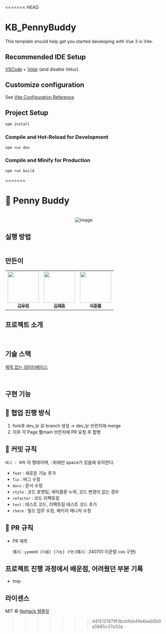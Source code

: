 <<<<<<< HEAD
# KB_PennyBuddy

This template should help get you started developing with Vue 3 in Vite.

## Recommended IDE Setup

[VSCode](https://code.visualstudio.com/) + [Volar](https://marketplace.visualstudio.com/items?itemName=Vue.volar) (and disable Vetur).

## Customize configuration

See [Vite Configuration Reference](https://vitejs.dev/config/).

## Project Setup

```sh
npm install
```

### Compile and Hot-Reload for Development

```sh
npm run dev
```

### Compile and Minify for Production

```sh
npm run build
```
=======
# 🐰 Penny Buddy

<p align="center">
<br>
<img alt="image" src="https://github.com/user-attachments/assets/b3dc9d04-3a6d-4a9b-b926-bea9363db63f">
<br>
</p>


## 실행 방법

```java

```

## 만든이

<table>
<tbody>
<tr>
<td align="center"><a href="https://github.com/pq5910"><img src="https://avatars.githubusercontent.com/u/81617589?v=4" width="100px;" alt=""/><br /><sub><b> 김우정 </b></sub></a><br /></td>
<td align="center"><a href="https://github.com/testjd1"><img src="https://avatars.githubusercontent.com/u/87185470?v=4" width="100px;" alt=""/><br /><sub><b> 김재동 </b></sub></a><br /></td>
<td align="center"><a href="https://github.com/lee-JunR"><img src="https://avatars.githubusercontent.com/u/68640939?v=4" width="100px;" alt=""/><br /><sub><b> 이준렬 </b></sub></a><br /></td>
</tr>
</tbody>
</table>

## 프로젝트 소개

<p align="justify">

</p>

<br>

## 기술 스택

[제목 없는 데이터베이스](https://www.notion.so/24c9c0acadb64ba083fa737cb6a1d9dc?pvs=21)

<br>

## 구현 기능

## 👥 협업 진행 방식

1. fork후 dev_ljr 로 branch 생성 → dev_ljr 브런치에 merge
2. 이후 각 Page 별main 브런치에 PR 요청 후 합병


## 🥄 커밋 규칙

`태그 : 제목` 의 형태이며, `:`뒤에만 space가 있음에 유의한다.

- `feat` : 새로운 기능 추가
- `fix` : 버그 수정
- `docs` : 문서 수정
- `style` : 코드 포맷팅, 세미콜론 누락, 코드 변경이 없는 경우
- `refactor` : 코드 리펙토링
- `test` : 테스트 코드, 리펙토링 테스트 코드 추가
- `chore` : 빌드 업무 수정, 패키지 매니저 수정

## 🍴 PR 규칙

- PR 제목
    
    예시 : `yymmdd {이름} {기능} 구현` (예시 : 240701 이준렬 css 구현)
    

## 프로젝트 진행 과정에서 배운점, 어려웠던 부분 기록

- tmp

## 라이센스

MIT © [NoHack 템플릿](mailto:lbjp114@gmail.com)

<!-- Stack Icon Refernces -->
>>>>>>> d415121979f3bcbfeb49e6aeb5b0a5885c37a32a
